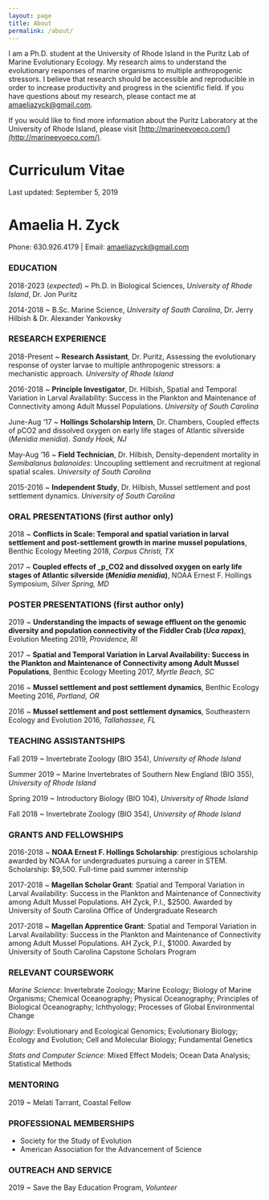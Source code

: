 ```yaml
---
layout: page
title: About
permalink: /about/
---
```


I am a Ph.D. student at the University of Rhode Island in the Puritz Lab of Marine Evolutionary Ecology. My research aims to understand the evolutionary responses of marine organisms to multiple anthropogenic stressors. I believe that research should be accessible and reproducible in order to increase productivity and progress in the scientific field. If you have questions about my research, please contact me at [amaeliazyck@gmail.com](mailto:amaeliazyck@gmail.com).

If you would like to find more information about the Puritz Laboratory at the University of Rhode Island, please visit [http://marineevoeco.com/](http://marineevoeco.com/).

# Curriculum Vitae

Last updated: September 5, 2019

# Amaelia H. Zyck
Phone: 630.926.4179 | Email: amaeliazyck@gmail.com

### EDUCATION
2018-2023 (_expected_) ~ Ph.D. in Biological Sciences,  _University of Rhode Island_, Dr. Jon Puritz

2014-2018	~ B.Sc. Marine Science,	_University of South Carolina_, Dr. Jerry Hilbish & Dr. Alexander Yankovsky

### RESEARCH EXPERIENCE
2018-Present ~	**Research Assistant**, Dr. Puritz, Assessing the evolutionary response of oyster larvae to multiple anthropogenic stressors: a mechanistic approach. _University of Rhode Island_

2016-2018	~	**Principle Investigator**, Dr. Hilbish, Spatial and Temporal Variation in Larval Availability: Success in the Plankton and Maintenance of Connectivity among Adult Mussel Populations. _University of South Carolina_

June-Aug ‘17 ~ **Hollings Scholarship Intern**, Dr. Chambers, Coupled effects of pCO2 and dissolved oxygen on early life stages of Atlantic silverside (_Menidia menidia_). _Sandy Hook, NJ_

May-Aug ‘16 ~ **Field Technician**, Dr. Hilbish, Density-dependent mortality in _Semibalanus balanoides_: Uncoupling settlement and recruitment at regional spatial scales. _University of South Carolina_

2015-2016 ~ **Independent Study**, Dr. Hilbish, Mussel settlement and post settlement dynamics. _University of South Carolina_

### ORAL PRESENTATIONS (first author only)
2018 ~ **Conflicts in Scale: Temporal and spatial variation in larval settlement and post-settlement growth in marine mussel populations**, Benthic Ecology Meeting 2018, _Corpus Christi, TX_

2017 ~ **Coupled effects of _p_CO2 and dissolved oxygen on early life stages of Atlantic
silverside (_Menidia menidia_)**, NOAA Ernest F. Hollings Symposium, _Silver Spring, MD_

### POSTER PRESENTATIONS (first author only)
2019 ~ **Understanding the impacts of sewage effluent on the genomic diversity and population connectivity of the Fiddler Crab (_Uca rapax_)**, Evolution Meeting 2019, _Providence, RI_

2017 ~ **Spatial and Temporal Variation in Larval Availability: Success in the Plankton and Maintenance of Connectivity among Adult Mussel Populations**, Benthic Ecology Meeting 2017, _Myrtle Beach, SC_

2016 ~ **Mussel settlement and post settlement dynamics**, Benthic Ecology Meeting 2016, _Portland, OR_

2016 ~ **Mussel settlement and post settlement dynamics**, Southeastern Ecology and Evolution 2016, _Tallahassee, FL_

### TEACHING ASSISTANTSHIPS
Fall 2019	~ Invertebrate Zoology (BIO 354), _University of Rhode Island_

Summer 2019 ~ Marine Invertebrates of Southern New England (BIO 355), _University of Rhode Island_

Spring 2019 ~ Introductory Biology (BIO 104), _University of Rhode Island_

Fall 2018 ~ Invertebrate Zoology (BIO 354), _University of Rhode Island_

### GRANTS AND FELLOWSHIPS
2016-2018	~ **NOAA Ernest F. Hollings Scholarship**: prestigious scholarship awarded by NOAA for undergraduates pursuing a career in STEM. Scholarship: $9,500. Full-time paid summer internship

2017-2018 ~ **Magellan Scholar Grant**: Spatial and Temporal Variation in Larval Availability: Success in the Plankton and Maintenance of Connectivity among Adult Mussel Populations. AH Zyck, P.I., $2500. Awarded by University of South Carolina Office of Undergraduate Research

2017-2018 ~ **Magellan Apprentice Grant**: Spatial and Temporal Variation in Larval Availability: Success in the Plankton and Maintenance of Connectivity among Adult Mussel Populations. AH Zyck, P.I., $1000. Awarded by University of South Carolina Capstone Scholars Program

### RELEVANT COURSEWORK
_Marine Science_: Invertebrate Zoology; Marine Ecology; Biology of Marine Organisms; Chemical Oceanography; Physical Oceanography; Principles of Biological Oceanography; Ichthyology; Processes of Global Environmental Change

_Biology_: Evolutionary and Ecological Genomics; Evolutionary Biology; Ecology and Evolution; Cell and Molecular Biology; Fundamental Genetics

_Stats and Computer Science_: Mixed Effect Models; Ocean Data Analysis; Statistical Methods

### MENTORING

2019 ~ Melati Tarrant, Coastal Fellow

### PROFESSIONAL MEMBERSHIPS
* Society for the Study of Evolution
* American Association for the Advancement of Science

### OUTREACH AND SERVICE
2019 ~ Save the Bay Education Program, _Volunteer_
